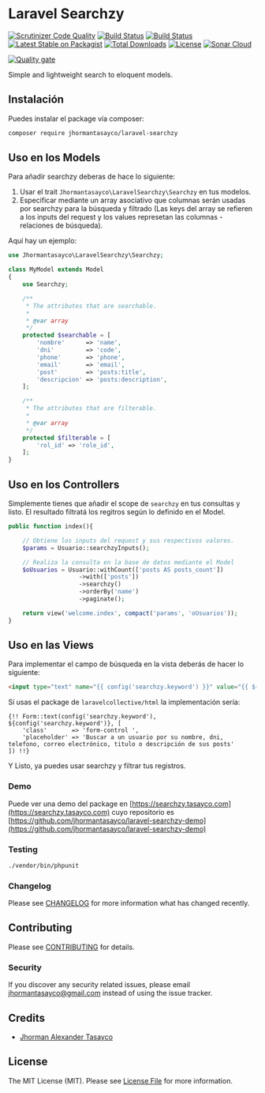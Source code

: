 # Laravel Searchzy

[![Scrutinizer Code Quality](https://scrutinizer-ci.com/g/jhormantasayco/laravel-searchzy/badges/quality-score.png?b=master)](https://scrutinizer-ci.com/g/jhormantasayco/laravel-searchzy/?branch=master)
[![Build Status](https://scrutinizer-ci.com/g/jhormantasayco/laravel-searchzy/badges/build.png?b=master)](https://scrutinizer-ci.com/g/jhormantasayco/laravel-searchzy/build-status/master)
[![Build Status](https://travis-ci.org/jhormantasayco/laravel-searchzy.svg?branch=master)](https://travis-ci.org/jhormantasayco/laravel-searchzy.svg?branch=master)
[![Latest Stable on Packagist](https://poser.pugx.org/jhormantasayco/laravel-searchzy/v/stable)](https://packagist.org/packages/jhormantasayco/laravel-searchzy)
[![Total Downloads](https://poser.pugx.org/jhormantasayco/laravel-searchzy/downloads)](https://packagist.org/packages/jhormantasayco/laravel-searchzy)
[![License](https://poser.pugx.org/jhormantasayco/laravel-searchzy/license)](https://packagist.org/packages/jhormantasayco/laravel-searchzy)
[![Sonar Cloud](https://sonarcloud.io/api/project_badges/measure?project=jhormantasayco_laravel-searchzy&metric=alert_status)](https://sonarcloud.io/dashboard?id=jhormantasayco_laravel-searchzy)

[![Quality gate](https://sonarcloud.io/api/project_badges/quality_gate?project=jhormantasayco_laravel-searchzy)](https://sonarcloud.io/dashboard?id=jhormantasayco_laravel-searchzy)

Simple and lightweight search to eloquent models.

## Instalación

Puedes instalar el package vía composer:

```bash
composer require jhormantasayco/laravel-searchzy
```

## Uso en los Models

Para añadir searchzy deberas de hace lo siguiente:

1. Usar el trait `Jhormantasayco\LaravelSearchzy\Searchzy` en tus modelos.
2. Especificar mediante un array asociativo que columnas serán usadas por searchzy para la búsqueda y filtrado (Las keys del array se refieren a los inputs del request y los values represetan las columnas - relaciones de búsqueda).

Aquí hay un ejemplo:

``` php
use Jhormantasayco\LaravelSearchzy\Searchzy;

class MyModel extends Model
{
    use Searchzy;

    /**
     * The attributes that are searchable.
     *
     * @var array
     */
    protected $searchable = [
        'nombre'      => 'name',
        'dni'         => 'code',
        'phone'       => 'phone',
        'email'       => 'email',
        'post'        => 'posts:title',
        'descripcion' => 'posts:description',
    ];

    /**
     * The attributes that are filterable.
     *
     * @var array
     */
    protected $filterable = [
        'rol_id' => 'role_id',
    ];
}
```
## Uso en los Controllers

Simplemente tienes que añadir el scope de `searchzy` en tus consultas y listo. El resultado filtratá los regitros según lo definido en el Model.

``` php
public function index(){

    // Obtiene los inputs del request y sus respectivos valores.
    $params = Usuario::searchzyInputs();

    // Realiza la consulta en la base de datos mediante el Model
	$oUsuarios = Usuario::withCount(['posts AS posts_count'])
                    ->with(['posts'])
                    ->searchzy()
                    ->orderBy('name')
                    ->paginate();

	return view('welcome.index', compact('params', 'oUsuarios'));
}
```

## Uso en las Views

Para implementar el campo de búsqueda en la vista deberás de hacer lo siguiente:

``` html
<input type="text" name="{{ config('searchzy.keyword') }}" value="{{ ${config('searchzy.keyword')} }}">
```

Sí usas el package de `laravelcollective/html` la implementación sería:

``` blade
{!! Form::text(config('searchzy.keyword'), ${config('searchzy.keyword')}, [
    'class'       => 'form-control ',
    'placeholder' => 'Buscar a un usuario por su nombre, dni, telefono, correo electrónico, titulo o descripción de sus posts'
]) !!}
```

Y Listo, ya puedes usar searchzy y filtrar tus registros.

### Demo

Puede ver una demo del package en [https://searchzy.tasayco.com](https://searchzy.tasayco.com) cuyo repositorio es [https://github.com/jhormantasayco/laravel-searchzy-demo](https://github.com/jhormantasayco/laravel-searchzy-demo)

### Testing

``` bash
./vendor/bin/phpunit
```

### Changelog

Please see [CHANGELOG](CHANGELOG.md) for more information what has changed recently.

## Contributing

Please see [CONTRIBUTING](CONTRIBUTING.md) for details.

### Security

If you discover any security related issues, please email jhormantasayco@gmail.com instead of using the issue tracker.

## Credits

- [Jhorman Alexander Tasayco](https://github.com/jhormantasayco)

## License

The MIT License (MIT). Please see [License File](LICENSE.md) for more information.
